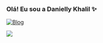 ### Olá! Eu sou a Danielly Khalil ✨

[![Blog](https://img.shields.io/badge/Instagram-E4405F?style=for-the-badge&logo=instagram&logoColor=white)](https://www.instagram.com/devrobotics/)


![](https://github-readme-stats.vercel.app/api?username={Khalielly}&theme=blue-green)
